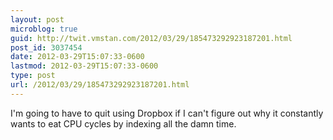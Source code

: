 ```yaml
---
layout: post
microblog: true
guid: http://twit.vmstan.com/2012/03/29/185473292923187201.html
post_id: 3037454
date: 2012-03-29T15:07:33-0600
lastmod: 2012-03-29T15:07:33-0600
type: post
url: /2012/03/29/185473292923187201.html
---
```

I'm going to have to quit using Dropbox if I can't figure out why it constantly wants to eat CPU cycles by indexing all the damn time.
